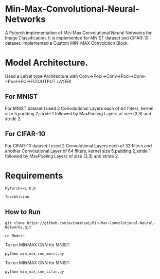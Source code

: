 # Min-Max-Convolutional-Neural-Networks

A Pytorch implementation of Min-Max Convolutional Neural Networks for Image Classification. It is implemented for MNIST dataset and CIFAR-10 dataset. Implemented a Custom MIN-MAX Convolution Block.

# Model Architecture.

Used a LeNet type Architecture with Conv->Pool->Conv->Pool->Conv->Pool->FC->FC(OUTPUT LAYER)

## For MNIST

For MNIST dataset I used 3 Convolutional Layers each of 64 filters, kernel size 5,padding 2,stride 1 followed by MaxPooling Layers of size (3,3) and stride 2.

## For CIFAR-10

For CIFAR-10 dataset I used 2 Convolutional Layers each of 32 filters and another Convolutional Layer of 64 filters, kernel size 5,padding 2,stride 1 followed by MaxPooling Layers of size (3,3) and stride 2.


# Requirements

```
PyTorch>=1.0.0

TorchVision
```

## How to Run

```
git clone https://github.com/avinashsai/Min-Max-Convolutional-Neural-Networks.git

cd Models
```

 To run MINMAX CNN for MNIST:
 
 ```
 python min_max_cnn_mnist.py
 ```
 
 To run MINMAX CNN for MNIST:
 
 ```
 python min_max_cnn_cifar.py
 ````
